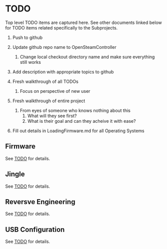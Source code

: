 # TODO

Top level TODO items are captured here. See other documents linked below for
 TODO items related specifically to the Subprojects.

1. Push to github
1. Update github repo name to OpenSteamController
    1. Change local checkout directory name and make sure everything still works
1. Add description with appropriate topics to github

1. Fresh walkthrough of all TODOs
    1. Focus on perspective of new user
1. Fresh walkthrough of entire project
    1. From eyes of someone who knows nothing about this
        1. What will they see first?
        1. What is their goal and can they acheive it with ease?

1. Fill out details in LoadingFirmware.md for all Operating Systems

## Firmware

See [TODO](./Firmware/TODO.md) for details.

## Jingle

See [TODO](./Jingle/TODO.md) for details.

## Reversve Engineering

See [TODO](./ReverseEngineering/TODO.md) for details.

## USB Configuration

See [TODO](./UsbConfiguration/TODO.md) for details.

